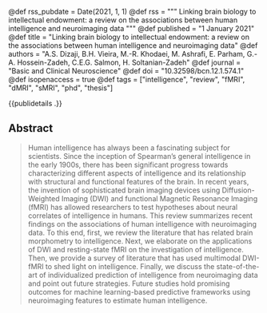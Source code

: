 @def rss_pubdate = Date(2021, 1, 1)
@def rss = """  Linking brain biology to intellectual endowment: a review on the associations between human intelligence and neuroimaging data  """
@def published = "1 January 2021"
@def title = "Linking brain biology to intellectual endowment: a review on the associations between human intelligence and neuroimaging data"
@def authors = "A.S. Dizaji, B.H. Vieira, M.-R. Khodaei, M. Ashrafi, E. Parham, G.-A. Hossein-Zadeh, C.E.G. Salmon, H. Soltanian-Zadeh"
@def journal = "Basic and Clinical Neuroscience"
@def doi = "10.32598/bcn.12.1.574.1"
@def isopenaccess = true
@def tags = ["intelligence", "review", "fMRI", "dMRI", "sMRI", "phd", "thesis"]


{{publidetails .}}



## Abstract
> Human intelligence has always been a fascinating subject for scientists. Since the inception of Spearman’s general intelligence in the early 1900s, there has been significant progress towards characterizing different aspects of intelligence and its relationship with structural and functional features of the brain. In recent years, the invention of sophisticated brain imaging devices using Diffusion-Weighted Imaging (DWI) and functional Magnetic Resonance Imaging (fMRI) has allowed researchers to test hypotheses about neural correlates of intelligence in humans. This review summarizes recent findings on the associations of human intelligence with neuroimaging data. To this end, first, we review the literature that has related brain morphometry to intelligence. Next, we elaborate on the applications of DWI and resting-state fMRI on the investigation of intelligence. Then, we provide a survey of literature that has used multimodal DWI-fMRI to shed light on intelligence. Finally, we discuss the state-of-the-art of individualized prediction of intelligence from neuroimaging data and point out future strategies. Future studies hold promising outcomes for machine learning-based predictive frameworks using neuroimaging features to estimate human intelligence. 